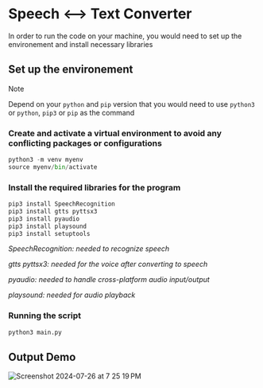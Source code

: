 # Speech <--> Text Converter

In order to run the code on your machine, you would need to set up the environement and install necessary libraries

## Set up the environement
> [!NOTE]  
> Depend on your ```python``` and ```pip``` version that you would need to use ```python3``` or ```python```, ```pip3``` or ```pip``` as the command
>
> 


### Create and activate a virtual environment to avoid any conflicting packages or configurations
```python
python3 -m venv myenv
source myenv/bin/activate
```


### Install the required libraries for the program 
```python
pip3 install SpeechRecognition   
pip3 install gtts pyttsx3        
pip3 install pyaudio             
pip3 install playsound          
pip3 install setuptools
```


_SpeechRecognition: needed to recognize speech_

_gtts pyttsx3: needed for the voice after converting to speech_

_pyaudio: needed to handle cross-platform audio input/output_

_playsound: needed for audio playback_




### Running the script 

```python
python3 main.py
```


## Output Demo
![Screenshot 2024-07-26 at 7 25 19 PM](https://github.com/user-attachments/assets/96e5e788-197d-4dad-8aa8-e16488135fa6)
